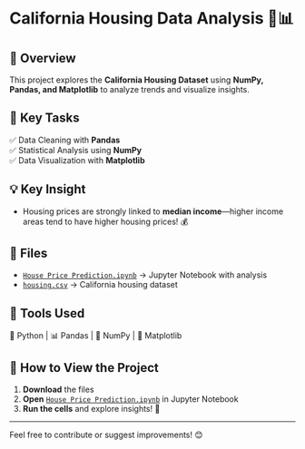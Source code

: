 # California Housing Data Analysis 🏡📊

## 🚀 Overview
This project explores the **California Housing Dataset** using **NumPy, Pandas, and Matplotlib** to analyze trends and visualize insights.

## 📌 Key Tasks
✅ Data Cleaning with **Pandas**  
✅ Statistical Analysis using **NumPy**  
✅ Data Visualization with **Matplotlib**  

## 💡 Key Insight
- Housing prices are strongly linked to **median income**—higher income areas tend to have higher housing prices! 💰

## 📂 Files
- [`House Price Prediction.ipynb`](https://github.com/Nikhilverma-codes/Data_Verse/blob/main/California_Housing_Project/House%20Price%20Prediction.ipynb) → Jupyter Notebook with analysis  
- [`housing.csv`](https://github.com/Nikhilverma-codes/Data_Verse/blob/main/California_Housing_Project/housing.csv) → California housing dataset  

## 📌 Tools Used
🐍 Python | 📊 Pandas | 🔢 NumPy | 🎨 Matplotlib  

## 🔗 How to View the Project
1. **Download** the files  
2. **Open** [`House Price Prediction.ipynb`](https://github.com/Nikhilverma-codes/Data_Verse/blob/main/California_Housing_Project/House%20Price%20Prediction.ipynb) in Jupyter Notebook  
3. **Run the cells** and explore insights! 🚀  

---  
Feel free to contribute or suggest improvements! 😊
